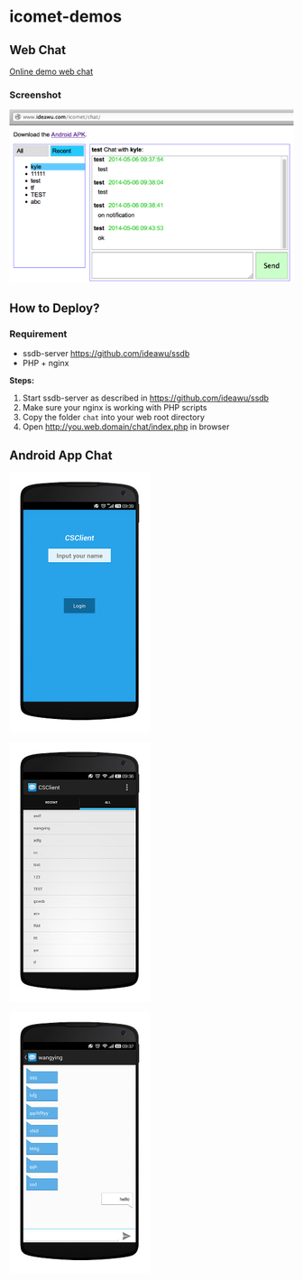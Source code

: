 icomet-demos
============

## Web Chat

[Online demo web chat](http://www.ideawu.com/icomet/chat/)

### Screenshot

![](chat/img/web-chat.png)


## How to Deploy?

### Requirement

* ssdb-server https://github.com/ideawu/ssdb
* PHP + nginx

__Steps:__

1. Start ssdb-server as described in https://github.com/ideawu/ssdb
1. Make sure your nginx is working with PHP scripts
1. Copy the folder `chat` into your web root directory
1. Open http://you.web.domain/chat/index.php in browser


## Android App Chat

![](chat/img/android-chat-0.jpg)

![](chat/img/android-chat-1.jpg)

![](chat/img/android-chat-2.jpg)
